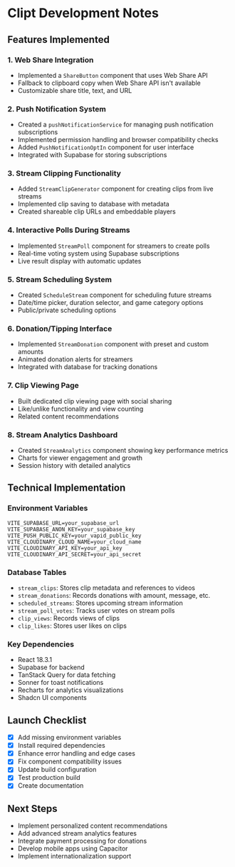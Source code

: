 # Clipt Development Notes

## Features Implemented

### 1. Web Share Integration
- Implemented a `ShareButton` component that uses Web Share API
- Fallback to clipboard copy when Web Share API isn't available
- Customizable share title, text, and URL

### 2. Push Notification System
- Created a `pushNotificationService` for managing push notification subscriptions
- Implemented permission handling and browser compatibility checks
- Added `PushNotificationOptIn` component for user interface
- Integrated with Supabase for storing subscriptions

### 3. Stream Clipping Functionality
- Added `StreamClipGenerator` component for creating clips from live streams
- Implemented clip saving to database with metadata
- Created shareable clip URLs and embeddable players

### 4. Interactive Polls During Streams
- Implemented `StreamPoll` component for streamers to create polls
- Real-time voting system using Supabase subscriptions
- Live result display with automatic updates

### 5. Stream Scheduling System
- Created `ScheduleStream` component for scheduling future streams
- Date/time picker, duration selector, and game category options
- Public/private scheduling options

### 6. Donation/Tipping Interface
- Implemented `StreamDonation` component with preset and custom amounts
- Animated donation alerts for streamers
- Integrated with database for tracking donations

### 7. Clip Viewing Page
- Built dedicated clip viewing page with social sharing
- Like/unlike functionality and view counting
- Related content recommendations

### 8. Stream Analytics Dashboard
- Created `StreamAnalytics` component showing key performance metrics
- Charts for viewer engagement and growth
- Session history with detailed analytics

## Technical Implementation

### Environment Variables
```
VITE_SUPABASE_URL=your_supabase_url
VITE_SUPABASE_ANON_KEY=your_supabase_key
VITE_PUSH_PUBLIC_KEY=your_vapid_public_key
VITE_CLOUDINARY_CLOUD_NAME=your_cloud_name
VITE_CLOUDINARY_API_KEY=your_api_key
VITE_CLOUDINARY_API_SECRET=your_api_secret
```

### Database Tables
- `stream_clips`: Stores clip metadata and references to videos
- `stream_donations`: Records donations with amount, message, etc.
- `scheduled_streams`: Stores upcoming stream information
- `stream_poll_votes`: Tracks user votes on stream polls
- `clip_views`: Records views of clips
- `clip_likes`: Stores user likes on clips

### Key Dependencies
- React 18.3.1
- Supabase for backend
- TanStack Query for data fetching
- Sonner for toast notifications
- Recharts for analytics visualizations
- Shadcn UI components

## Launch Checklist

- [x] Add missing environment variables
- [x] Install required dependencies
- [x] Enhance error handling and edge cases
- [x] Fix component compatibility issues
- [x] Update build configuration
- [x] Test production build
- [x] Create documentation

## Next Steps

- Implement personalized content recommendations
- Add advanced stream analytics features
- Integrate payment processing for donations
- Develop mobile apps using Capacitor
- Implement internationalization support
